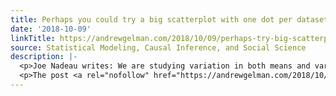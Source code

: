 ```yaml
---
title: Perhaps you could try a big scatterplot with one dot per dataset?
date: '2018-10-09'
linkTitle: https://andrewgelman.com/2018/10/09/perhaps-try-big-scatterplot-one-dot-per-dataset/
source: Statistical Modeling, Causal Inference, and Social Science
description: |-
  <p>Joe Nadeau writes: We are studying variation in both means and variances in metabolic conditions. We have access to nearly 200 datasets that involve a range of metabolic traits and vary in sample size, mean effects, and variance. Some traits differ in mean but not variance, others in variance but not mean, still others in [&#8230;]</p>
  <p>The post <a rel="nofollow" href="https://andrewgelman.com/2018/10/09/perhaps-try-big-scatterplot-one-dot-per-dataset/">Perhaps you could try a big scatterpl
---
```

